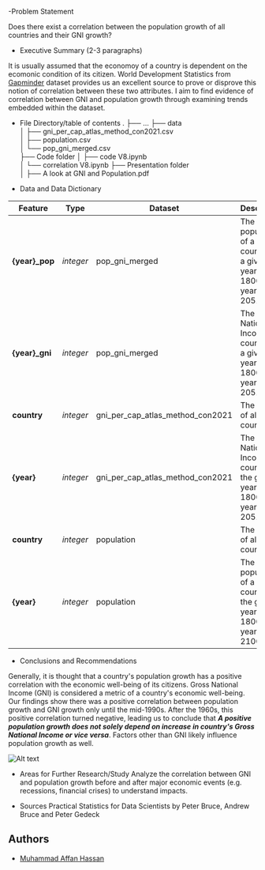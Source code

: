 
-Problem Statement

   Does there exist a correlation between the population growth of all countries and their GNI growth?


- Executive Summary (2-3 paragraphs)

It is usually assumed that the economoy of a country is dependent on the ecomonic condition of its citizen. World Development Statistics from [Gapminder](https://www.gapminder.org/about/) dataset provides us an excellent source to prove or disprove this notion of correlation between these two attributes. I aim to find evidence of correlation between GNI and population growth through examining trends embedded within the dataset.


- File Directory/table of contents
.
├── ...
├── data                    
│   ├── gni_per_cap_atlas_method_con2021.csv          
│   ├── population.csv       
│   └── pop_gni_merged.csv               
├── Code folder 
│   ├── code V8.ipynb          
│   └── correlation V8.ipynb 
├── Presentation folder  
│   ├── A look at GNI and Population.pdf  



- Data  and Data Dictionary

|Feature|Type|Dataset|Description|
|---|---|---|---|
|**{year}_pop**|*integer*|pop_gni_merged|The population of a country for a given year where 1800 <= year <= 2051
|**{year}_gni**|*integer*|pop_gni_merged|The Gross National Income of a country for a given year where 1800 <= year <= 2051|
|**country**|*integer*|gni_per_cap_atlas_method_con2021|The names of all the countries.
|**{year}**|*integer*|gni_per_cap_atlas_method_con2021|The Gross National Income of a country for the given year, where 1800 <= year <= 2051|
|**country**|*integer*|population|The names of all the countries.
|**{year}**|*integer*|population|The population of a country for the given year, where 1800 <= year <= 2100|


- Conclusions and Recommendations

Generally, it is thought that a country's population growth has a positive correlation with the economic well-being of its citizens. Gross National Income (GNI) is considered a metric of a country's economic well-being. Our findings show there was a positive correlation between population growth and GNI growth only until the mid-1990s. After the 1960s, this positive correlation turned negative, leading us to conclude that ***A positive population growth does not solely depend on increase in country's Gross National Income or vice versa***. Factors other than GNI likely influence population growth as well.

![Alt text]("./concluding_graph") 



- Areas for Further Research/Study
Analyze the correlation between GNI and population growth before and after major economic events (e.g. recessions, financial crises) to understand impacts.


- Sources
Practical Statistics for Data Scientists by Peter Bruce, Andrew Bruce and Peter Gedeck

## Authors
- [Muhammad Affan Hassan](hassan.affan@gmail.com)
